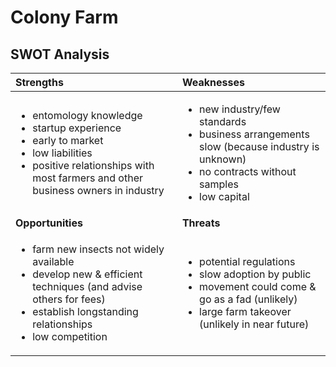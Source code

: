 # Colony Farm
## SWOT Analysis

|Strengths|Weaknesses|
|:--------|:---------|
|<ul><li>entomology knowledge</li><li>startup experience</li><li>early to market</li><li>low liabilities</li><li>positive relationships with most farmers and other business owners in industry</li></ul>|<ul><li>new industry/few standards</li><li>business arrangements slow (because industry is unknown)</li><li>no contracts without samples</li><li>low capital</li></ul>|
|__Opportunities__|__Threats__|
|<ul><li>farm new insects not widely available</li><li>develop new & efficient techniques (and advise others for fees)</li><li>establish longstanding relationships</li><li>low competition</li></ul>|<ul><li>potential regulations</li><li>slow adoption by public</li><li>movement could come & go as a fad (unlikely)</li><li>large farm takeover (unlikely in near future)</li></ul>|
